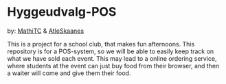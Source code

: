 # Hyggeudvalg-POS
by: [MathiTC](https://github.com/MathiTC) & [AtleSkaanes](https://github.com/AtleSkaanes)

This is a project for a school club, that makes fun afternoons.
This repository is for a POS-system, so we will be able to easily keep track on what we have sold each event.
This may lead to a online ordering service, where students at the event can just buy food from their browser, and then a waiter will come and give them their food.
